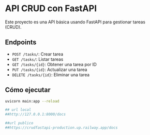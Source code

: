 # API CRUD con FastAPI

Este proyecto es una API básica usando FastAPI para gestionar tareas (CRUD).

## Endpoints

- `POST /tasks/`: Crear tarea
- `GET /tasks/`: Listar tareas
- `GET /tasks/{id}`: Obtener una tarea por ID
- `PUT /tasks/{id}`: Actualizar una tarea
- `DELETE /tasks/{id}`: Eliminar una tarea

## Cómo ejecutar

```bash
uvicorn main:app --reload

## url local
##http://127.0.0.1:8000/docs

##url publico
##https://crudfastapi-production.up.railway.app/docs